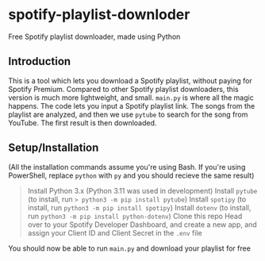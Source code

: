 # spotify-playlist-downloder
Free Spotify playlist downloader, made using Python

## Introduction
This is a tool which lets you download a Spotify playlist, without paying for Spotify Premium. 
Compared to other Spotify playlist downloaders, this version is much more lightweight, and small.
`main.py` is where all the magic happens. The code lets you input a Spotify playlist link.
The songs from the playlist are analyzed, and then we use `pytube` to search for the song from YouTube.
The first result is then downloaded.

## Setup/Installation
(All the installation commands assume you're using Bash. If you're using PowerShell, replace `python` with `py` and you should recieve the same result)
> Install Python 3.x (Python 3.11 was used in development)
> Install `pytube` (to install, run `> python3 -m pip install pytube`)
> Install `spotipy` (to install, run `python3 -m pip install spotipy`)
> Install `dotenv` (to install, run `python3 -m pip install python-dotenv`)
> Clone this repo
> Head over to your Spotify Developer Dashboard, and create a new app, and assign your Client ID and Client Secret in the `.env` file

You should now be able to run `main.py` and download your playlist for free
